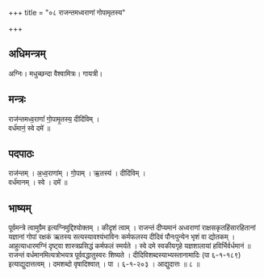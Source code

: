 +++
title = "०८ राजन्तमध्वराणां गोपामृतस्य"

+++
## अधिमन्त्रम्
अग्निः। मधुच्छन्दा वैश्वामित्रः। गायत्री।

## मन्त्रः
राज॑न्तमध्व॒राणां॑ गो॒पामृ॒तस्य॒ दीदि॑विम् ।  
वर्ध॑मानं॒ स्वे दमे॑ ॥

## पदपाठः
राज॑न्तम् । अ॒ध्व॒राणा॑म् । गो॒पाम् । ऋ॒तस्य॑ । दीदि॑विम् ।  
वर्ध॑मानम् । स्वे । दमे॑ ॥

## भाष्यम्
पूर्वमन्त्रे त्वामुपैम इत्यग्निमुद्दिश्योक्तम् । कीदृशं त्वाम् । राजन्तं दीप्यमानं अध्वराणां राक्षसकृतहिंसारहितानां यज्ञानां गोपां रक्षकं ऋतस्य सत्यस्यावश्यंभाविनः कर्मफलस्य दीदिवं पौनःपुन्येन भृशं वा द्योतकम् । आहुत्याधारमग्निं दृष्ट्वा शास्त्रप्रसिद्धं कर्मफलं स्मर्यते । स्वे दमे स्वकीयगृहे यज्ञशालायां हविर्भिर्वर्धमानं ॥ राजन्तं वर्धमानमित्यत्रोभयत्र पूर्ववद्धातुस्वरः शिष्यते । दीदिविशब्दस्याभ्यस्तानामादिः (पा ६-१-१८९) इत्याद्युदात्तत्वम् । दमशब्दो वृषादिश्वात् । पा । ६-१-२०३ । आद्युदात्तः ॥ ८ ॥
